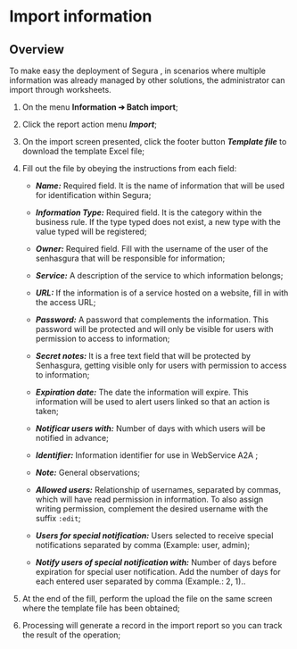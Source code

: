 # Import information

## Overview
To make easy the deployment of Segura , in scenarios where multiple information was already managed by other solutions, the administrator can import through worksheets.

1.  On the menu **Information ➔ Batch import**;

2.  Click the report action menu ***Import***;

3.  On the import screen presented, click the footer button ***Template file*** to download the template Excel file;

4.  Fill out the file by obeying the instructions from each field:

    -   ***Name:*** Required field. It is the name of information that will be used for identification within Segura;

    -   ***Information Type:*** Required field. It is the category within the business rule. If the type typed does not exist, a new type with the value typed will be registered;

    -   ***Owner:*** Required field. Fill with the username of the user of the senhasgura that will be responsible for information;

    -   ***Service:*** A description of the service to which information belongs;

    -   ***URL:*** If the information is of a service hosted on a website, fill in with the access URL;

    -   ***Password:*** A password that complements the information. This password will be protected and will only be visible for users with permission to access to information;

    -   ***Secret notes:*** It is a free text field that will be protected by Senhasgura, getting visible only for users with permission to access to information;

    -   ***Expiration date:*** The date the information will expire. This information will be used to alert users linked so that an action is taken;

    -   ***Notificar users with:*** Number of days with which users will be notified in advance;

    -   ***Identifier:*** Information identifier for use in WebService A2A ;

    -   ***Note:*** General observations;

    -   ***Allowed users:*** Relationship of usernames, separated by commas, which will have read permission in information. To also assign writing permission, complement the desired username with the suffix `:edit`;

    - ***Users for special notification:*** Users selected to receive special notifications separated by comma (Example: user, admin);

    - ***Notify users of special notification with:*** Number of days before expiration for special user notification. Add the number of days for each entered user separated by comma (Example.: 2, 1)..


5.  At the end of the fill, perform the upload the file on the same screen where the template file has been obtained;

6.  Processing will generate a record in the import report so you can track the result of the operation;

